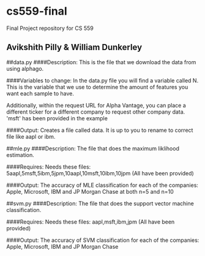 # cs559-final
Final Project repository for CS 559 

## Avikshith Pilly & William Dunkerley

##data.py
####Description:
This is the file that we download the data from using alphago.

####Variables to change:
In the data.py file you will find a variable called N. This is the variable that we use to determine the amount of features you want each sample to have.

Additionally, within the request URL for Alpha Vantage, you can place a different ticker for a different company to request other company data. 'msft' has been provided in the example

####Output:
Creates a file called data. It is up to you to rename to correct file like aapl or ibm.


##mle.py
####Description:
The file that does the maximum liklihood estimation.

####Requires:
Needs these files: 5aapl,5msft,5ibm,5jpm,10aapl,10msft,10ibm,10jpm (All have been provided)

####Output:
The accuracy of MLE classification for each of the companies: Apple, Microsoft, IBM and JP Morgan Chase at both n=5 and n=10

##svm.py
####Description:
The file that does the support vector machine classification.

####Requires:
Needs these files: aapl,msft,ibm,jpm (All have been provided)

####Output:
The accuracy of SVM classification for each of the companies: Apple, Microsoft, IBM and JP Morgan Chase